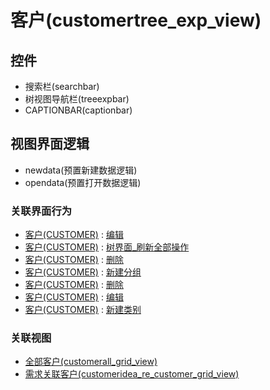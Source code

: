 # 客户(customertree_exp_view)  <!-- {docsify-ignore-all} -->




<el-skeleton style="width:60%">
	<template #template>
		<div style="padding-bottom: 5px;display: flex;">
			<div style="display: flex;align-items: center;justify-content: space-between;flex-direction: column;">
				<el-tooltip content="页面标题">
					<el-skeleton-item variant="text" style="width:180px;height:40px;"></el-skeleton-item>
				</el-tooltip>
				<el-tooltip content="树视图">
					<el-skeleton-item variant="text" style="margin-top: 10px;width:180px;height:300px;"></el-skeleton-item>
				</el-tooltip>
			</div>
			<el-tooltip content="导航区域">
				<el-skeleton-item variant="p" style="margin-left: 10px;height:350px"></el-skeleton-item>
			</el-tooltip>
		</div>
	</template>
</el-skeleton>


## 控件
  * 搜索栏(searchbar)
  * 树视图导航栏(treeexpbar)
  * CAPTIONBAR(captionbar)

## 视图界面逻辑
  * newdata(预置新建数据逻辑)
  * opendata(预置打开数据逻辑)


### 关联界面行为
  * [客户(CUSTOMER)](module/ProdMgmt/Customer) : [编辑](module/ProdMgmt/Customer#界面行为)
  * [客户(CUSTOMER)](module/ProdMgmt/Customer) : [树界面_刷新全部操作](module/ProdMgmt/Customer#界面行为)
  * [客户(CUSTOMER)](module/ProdMgmt/Customer) : [删除](module/ProdMgmt/Customer#界面行为)
  * [客户(CUSTOMER)](module/ProdMgmt/Customer) : [新建分组](module/ProdMgmt/Customer#界面行为)
  * [客户(CUSTOMER)](module/ProdMgmt/Customer) : [删除](module/ProdMgmt/Customer#界面行为)
  * [客户(CUSTOMER)](module/ProdMgmt/Customer) : [编辑](module/ProdMgmt/Customer#界面行为)
  * [客户(CUSTOMER)](module/ProdMgmt/Customer) : [新建类别](module/ProdMgmt/Customer#界面行为)

### 关联视图
  * [全部客户(customerall_grid_view)](app/view/customerall_grid_view)
  * [需求关联客户(customeridea_re_customer_grid_view)](app/view/customeridea_re_customer_grid_view)

<script>
 const { createApp } = Vue
  createApp({
    data() {
      return {
        message: '!'
      }
    }
  }).use(ElementPlus).mount('#app')
</script>